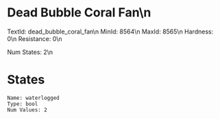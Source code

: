 # Dead Bubble Coral Fan\n
TextId: dead_bubble_coral_fan\n
MinId: 8564\n
MaxId: 8565\n
Hardness: 0\n
Resistance: 0\n

Num States: 2\n
# States
```
Name: waterlogged
Type: bool
Num Values: 2
```